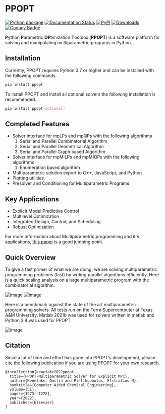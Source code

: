 # PPOPT

[![Python package](https://github.com/TAMUparametric/PPOPT/actions/workflows/python-package.yml/badge.svg)](https://github.com/TAMUparametric/PPOPT/actions/workflows/python-package.yml)
[![Documentation Status](https://readthedocs.org/projects/ppopt/badge/?version=latest)](https://ppopt.readthedocs.io/en/latest/?badge=latest)
[![PyPI](https://img.shields.io/pypi/v/ppopt.svg)](https://pypi.org/project/ppopt)
[![Downloads](https://static.pepy.tech/personalized-badge/ppopt?period=total&units=none&left_color=grey&right_color=brightgreen&left_text=Downloads)](https://pepy.tech/project/ppopt)
[![Codacy Badge](https://app.codacy.com/project/badge/Grade/a7df65fcf0104c2ab7fd0105f10854c6)](https://app.codacy.com/gh/TAMUparametric/PPOPT/dashboard?utm_source=gh&utm_medium=referral&utm_content=&utm_campaign=Badge_grade)

**P**ython **P**arametric **OP**timization **T**oolbox (**PPOPT**) is a software platform for solving and manipulating
multiparametric programs in Python. 

## Installation

Currently, PPOPT requires Python 3.7 or higher and can be installed with the following commands.

```bash
pip install ppopt
```

To install PPOPT and install all optional solvers the following installation is recommended.

```bash 
pip install ppopt[optional]
```

## Completed Features

- Solver interface for mpLPs and mpQPs with the following algorithms
    1. Serial and Parallel Combinatorial Algorithm
    2. Serial and Parallel Geometrical Algorithm
    3. Serial and Parallel Graph based Algorithm
- Solver interface for mpMILPs and mpMIQPs with the following algorithms
    1. Enumeration based algorithm
- Multiparametric solution export to C++, JavaScript, and Python
- Plotting utilities
- Presolver and Conditioning for Multiparametric Programs

## Key Applications

- Explicit Model Predictive Control
- Multilevel Optimization
- Integrated Design, Control, and Scheduling
- Robust Optimization

For more information about Multiparametric programming and it's
applications, [this paper](https://www.frontiersin.org/articles/10.3389/fceng.2020.620168/full) is a good jumping point.

## Quick Overview

To give a fast primer of what we are doing, we are solving multiparametric programming problems (fast) by writing
parallel algorithms efficiently. Here is a quick scaling analysis on a large multiparametric program with the
combinatorial algorithm.

![image](https://github.com/TAMUparametric/PPOPT/blob/main/Figures/loglog_scaling.png?raw=true)
![image](https://github.com/TAMUparametric/PPOPT/blob/main/Figures/scaleing_eff.png?raw=true)

Here is a benchmark against the state of the art multiparametric programming solvers. All tests run on the Terra
Supercomputer at Texas A&M University. Matlab 2021b was used for solvers written in matlab and Python 3.8 was used for
PPOPT.

![image](https://github.com/TAMUparametric/PPOPT/blob/main/Figures/bench.png?raw=true)

## Citation

Since a lot of time and effort has gone into PPOPT's development, please cite the following publication if you are using
PPOPT for your own research.

```text
@incollection{kenefake2022ppopt,
  title={PPOPT-Multiparametric Solver for Explicit MPC},
  author={Kenefake, Dustin and Pistikopoulos, Efstratios N},
  booktitle={Computer Aided Chemical Engineering},
  volume={51},
  pages={1273--1278},
  year={2022},
  publisher={Elsevier}
}
```
